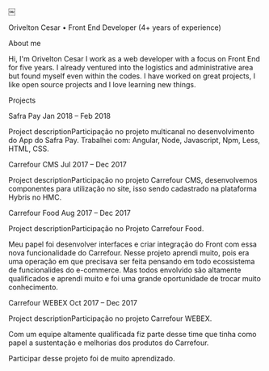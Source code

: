 ￼

Orivelton Cesar
• Front End Developer (4+ years of experience)

About me

Hi, I'm Orivelton Cesar I work as a web developer with a focus on Front End for five years. I already ventured into the logistics and administrative area but found myself even within the codes. I have worked on great projects, I like open source projects and I love learning new things.

Projects

Safra Pay
Jan 2018 – Feb 2018

Project descriptionParticipação no projeto multicanal no desenvolvimento do App do Safra Pay.
Trabalhei com:
Angular,
Node,
Javascript,
Npm,
Less,
HTML,
CSS.

Carrefour CMS
Jul 2017 – Dec 2017

Project descriptionParticipação no projeto Carrefour CMS, desenvolvemos componentes para utilização no site, isso sendo cadastrado na plataforma Hybris no HMC.

Carrefour Food
Aug 2017 – Dec 2017

Project descriptionParticipação no Projeto Carrefour Food.

Meu papel foi desenvolver interfaces e criar integração do Front com essa nova funcionalidade do Carrefour. Nesse projeto aprendi muito, pois era uma operação em que precisava ser feita pensando em todo ecossistema de funcionalides do e-commerce. Mas todos envolvido são altamente qualificados e aprendi muito e foi uma grande oportunidade de trocar muito conhecimento.

Carrefour WEBEX
Oct 2017 – Dec 2017

Project descriptionParticipação no projeto Carrefour WEBEX.

Com um equipe altamente qualificada fiz parte desse time que tinha como papel a sustentação e melhorias dos produtos do Carrefour.

Participar desse projeto foi de muito aprendizado.


